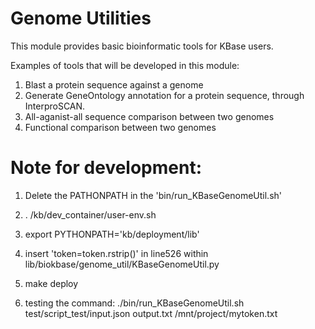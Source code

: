 

Genome Utilities
===========================

This module provides basic bioinformatic tools for KBase users.


Examples of tools that will be developed in this module:
1) Blast a protein sequence against a genome
2) Generate GeneOntology annotation for a protein sequence, through InterproSCAN.
3) All-aganist-all sequence comparison between two genomes
4) Functional comparison between two genomes





Note for development:
=================

1) Delete the PATHONPATH in the 'bin/run_KBaseGenomeUtil.sh'

2) . /kb/dev_container/user-env.sh

3) export PYTHONPATH='kb/deployment/lib'

4) insert 'token=token.rstrip()' in line526 within lib/biokbase/genome_util/KBaseGenomeUtil.py

5) make deploy


6) testing the command:  ./bin/run_KBaseGenomeUtil.sh test/script_test/input.json output.txt /mnt/project/mytoken.txt
